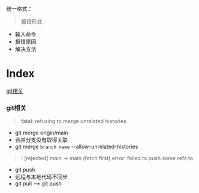 统一格式：  
> 报错形式  
- 输入命令  
- 报错原因  
- 解决方法  

# Index
[git相关](#1)

<p id="1"></p>

### git相关
> fatal: refusing to merge unrelated histories
- git merge origin/main  
- 合并分支没有取得关联  
- git merge `branch name` --allow-unrelated-histories  

> ! [rejected] main -> main (fetch first) error: failed to push some refs to
- git push
- 远程与本地代码不同步
- git pull --> git push  

> 
